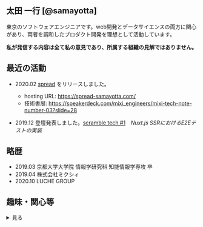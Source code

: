 ## 太田 一行 [@samayotta]
東京のソフトウェアエンジニアです。web開発とデータサイエンスの両方に関心があり、両者を調和したプロダクト開発を理想として活動しています。

**私が発信する内容は全て私の意見であり、所属する組織の見解ではありません。**

## 最近の活動

- 2020.02 [spread](https://github.com/IKKO-Ohta/spread) をリリースしました。
  - hosting URL: https://spread-samayotta.com/
  - 技術書展: https://speakerdeck.com/mixi_engineers/mixi-tech-note-number-03?slide=28

- 2019.12 登壇発表しました。[scramble tech #1](https://scramble.connpass.com/event/157710/?utm_campaign=recent_events&utm_source=feed&utm_medium=atom)　*Nuxt.js SSRにおけるE2Eテストの実装*

## 略歴

- 2019.03 京都大学大学院 情報学研究科 知能情報学専攻 卒
- 2019.04 株式会社ミクシィ
- 2020.10 LUCHE GROUP

## 趣味・関心等

<details>

<summary>見る</summary>

### 語学

TOEFLチャレンジ：目標100点

|            	| R  	| L  	| S  	| W  	| sum 	|
|------------	|----	|----	|----	|----	|-----	|
| 2020/06/17 	| 18 	| 15 	| 10 	| 17 	| 60  	|
| 2021/04/17 	| 21 	| 17  	|  18  	|  21  	|   77  	|  
| 2021/08/28 	| 26 	| 21  	|  18  	|  18  	|   83  	|
| 2021/12/28 	| 23 	| 21  	|  18  	|  17  	|   79  	|



### 読書

京都大学 SF幻想文学研究会に所属していました。

好きな小説家は長谷敏司、法月倫太郎、村上春樹、芥川龍之介です。またギリシア・ローマの古典文学・思想に夢中になった時期があり、プラトンやストア派の著作が好きです。

[読書メーター](https://bookmeter.com/users/304053)

### トレーディングカードゲーム

小学生のころから熱狂的なTCGのファンです。国産TCGはほとんどプレイした経験があります。好きなカードゲームはMagic: The Gathering、ヴァイスシュヴァルツ、ポケモンカードゲームです。[spread](https://github.com/IKKO-Ohta/spread) を実際に使ってもらえるのが最近は嬉しいです。

- Magic: The Gatheringが最近好きで、プロツアー出場を目標にプレイしています。プレイされている方はいつでも声かけてください！ 一緒に対戦しましょう。

[カードゲームブログ](https://note.com/samayotta)

</details>
